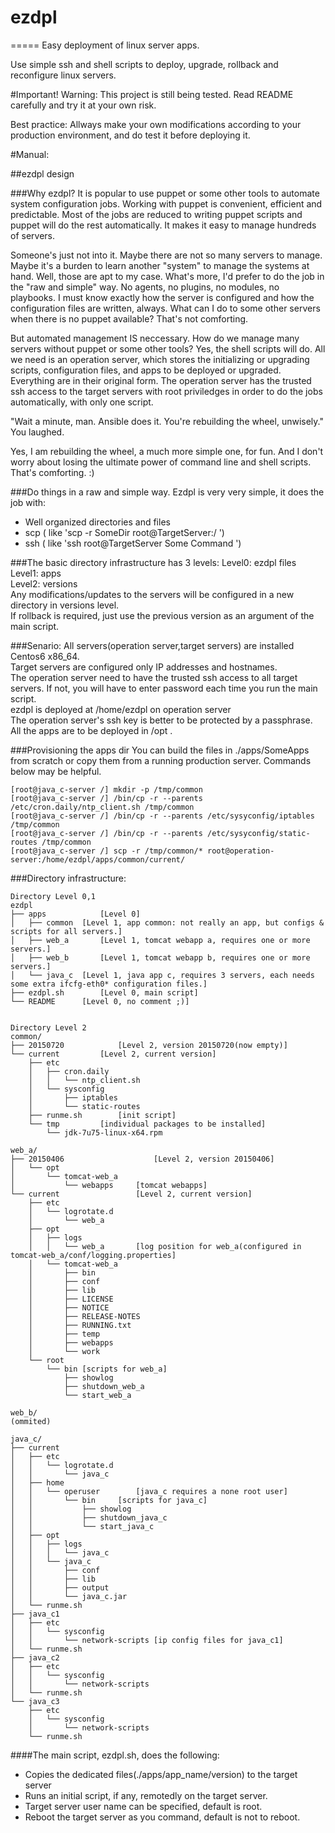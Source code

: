 # ezdpl
=====
Easy deployment of linux server apps.

Use simple ssh and shell scripts to deploy, upgrade, rollback and reconfigure linux servers.

#Important!
   Warning: This project is still being tested. Read README carefully and try it at your own risk.

   Best practice: Allways make your own modifications according to your production environment, and do test it before deploying it.

#Manual:

##ezdpl design

###Why ezdpl?
   It is popular to use puppet or some other tools to automate system configuration jobs. Working with puppet is convenient, efficient and predictable. Most of the jobs are reduced to writing puppet scripts and puppet will do the rest automatically. It makes it easy to manage hundreds of servers.

   Someone's just not into it. Maybe there are not so many servers to manage. Maybe it's a burden to learn another "system" to manage the systems at hand. Well, those are apt to my case. What's more, I'd prefer to do the job in the "raw and simple" way. No agents, no plugins, no modules, no playbooks. I must know exactly how the server is configured and how the configuration files are written, always. What can I do to some other servers when there is no puppet available? That's not comforting.

   But automated management IS neccessary. How do we manage many servers without puppet or some other tools?  Yes, the shell scripts will do. All we need is an operation server, which stores the initializing or upgrading scripts, configuration files, and apps to be deployed or upgraded. Everything are in their original form. The operation server has the trusted ssh access to the target servers with root priviledges in order to do the jobs automatically, with only one script. 

   "Wait a minute, man. Ansible does it. You're rebuilding the wheel, unwisely." You laughed. 

   Yes, I am rebuilding the wheel, a much more simple one, for fun. And I don't worry about losing the ultimate power of command line and shell scripts. That's comforting. :)

###Do things in a raw and simple way.
Ezdpl is very very simple, it does the job with:
  * Well organized directories and files
  * scp ( like 'scp -r SomeDir root@TargetServer:/ ')
  * ssh ( like 'ssh root@TargetServer Some Command ')

###The basic directory infrastructure has 3 levels: 
Level0: ezdpl files<br>
Level1: apps<br>
Level2: versions<br>
Any modifications/updates to the servers will be configured in a new directory in versions level.<br>
If rollback is required, just use the previous version as an argument of the main script.

###Senario:
All servers(operation server,target servers) are installed Centos6 x86_64.<br>
Target servers are configured only IP addresses and hostnames.<br>
The operation server need to have the trusted ssh access to all target servers. If not, you will have to enter password each time you run the main script. <br>
ezdpl is deployed at /home/ezdpl on operation server<br>
The operation server's ssh key is better to be protected by a passphrase.<br>
All the apps are to be deployed in /opt .<br>

###Provisioning the apps dir
You can build the files in ./apps/SomeApps from scratch or copy them from a running production server. Commands below  may be helpful.
```
[root@java_c-server /] mkdir -p /tmp/common
[root@java_c-server /] /bin/cp -r --parents /etc/cron.daily/ntp_client.sh /tmp/common
[root@java_c-server /] /bin/cp -r --parents /etc/sysyconfig/iptables /tmp/common
[root@java_c-server /] /bin/cp -r --parents /etc/sysyconfig/static-routes /tmp/common
[root@java_c-server /] scp -r /tmp/common/* root@operation-server:/home/ezdpl/apps/common/current/
```

###Directory infrastructure:
```
Directory Level 0,1
ezdpl		
├── apps			[Level 0]
│   ├── common	[Level 1, app common: not really an app, but configs & scripts for all servers.]
│   ├── web_a		[Level 1, tomcat webapp a, requires one or more servers.]
│   ├── web_b		[Level 1, tomcat webapp b, requires one or more servers.]
│   └── java_c	[Level 1, java app c, requires 3 servers, each needs some extra ifcfg-eth0* configuration files.]
├── ezdpl.sh		[Level 0, main script]
└── README		[Level 0, no comment ;)]


Directory Level 2
common/					
├── 20150720			[Level 2, version 20150720(now empty)]
└── current			[Level 2, current version]
    ├── etc				
    │   ├── cron.daily
    │   │   └── ntp_client.sh
    │   └── sysconfig
    │       ├── iptables
    │       └── static-routes
    ├── runme.sh		[init script]
    └── tmp			[individual packages to be installed]
        └── jdk-7u75-linux-x64.rpm

web_a/
├── 20150406					[Level 2, version 20150406]
│   └── opt
│       └── tomcat-web_a
│           └── webapps		[tomcat webapps]
└── current					[Level 2, current version]
    ├── etc
    │   └── logrotate.d
    │       └── web_a
    ├── opt
    │   ├── logs
    │   │   └── web_a		[log position for web_a(configured in tomcat-web_a/conf/logging.properties]
    │   └── tomcat-web_a
    │       ├── bin
    │       ├── conf
    │       ├── lib
    │       ├── LICENSE
    │       ├── NOTICE
    │       ├── RELEASE-NOTES
    │       ├── RUNNING.txt
    │       ├── temp
    │       ├── webapps
    │       └── work
    └── root
        └── bin	[scripts for web_a]
            ├── showlog
            ├── shutdown_web_a
            └── start_web_a

web_b/
(ommited)

java_c/
├── current
│   ├── etc
│   │   └── logrotate.d
│   │       └── java_c
│   ├── home
│   │   └── operuser		[java_c requires a none root user]
│   │       └── bin		[scripts for java_c]
│   │           ├── showlog
│   │           ├── shutdown_java_c
│   │           └── start_java_c
│   ├── opt
│   │   ├── logs
│   │   │   └── java_c
│   │   └── java_c
│   │       ├── conf
│   │       ├── lib
│   │       ├── output
│   │       └── java_c.jar
│   └── runme.sh
├── java_c1
│   ├── etc
│   │   └── sysconfig
│   │       └── network-scripts	[ip config files for java_c1]
│   └── runme.sh		
├── java_c2
│   ├── etc
│   │   └── sysconfig
│   │       └── network-scripts
│   └── runme.sh
└── java_c3
    ├── etc
    │   └── sysconfig
    │       └── network-scripts
    └── runme.sh
```

####The main script, ezdpl.sh, does the following:
  * Copies the dedicated files(./apps/app_name/version) to the target server
  * Runs an initial script, if any, remotedly on the target server.
  * Target server user name can be specified, default is root.
  * Reboot the target server as you command, default is not to reboot.

